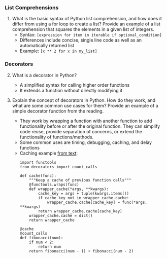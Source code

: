 ### List Comprehensions
1. What is the basic syntax of Python list comprehension, and how does it differ from using a for loop to create a list? Provide an example of a list comprehension that squares the elements in a given list of integers.
   - Syntax: `[expression for item in iterable if optional_condition]`
   - Differences include concise, single line code as well as an automatically returned list
   - Example: `[x ** 2 for x in my_list]`


### Decorators
2. What is a decorator in Python?
   - A simplified syntax for calling higher order functions
   - It extends a function without directly modifying it

3. Explain the concept of decorators in Python. How do they work, and what are some common use cases for them? Provide an example of a simple decorator function from the reading.
   - They work by wrapping a function with another function to add functionality before or after the original function. They can simplify code reuse, provide separation of concerns, or extend the functionality of functions/methods.
   - Some common uses are timing, debugging, caching, and delay functions
   - Caching example [from text](https://realpython.com/primer-on-python-decorators/#caching-return-values):
      ```
      import functools
      from decorators import count_calls

      def cache(func):
          """Keep a cache of previous function calls"""
          @functools.wraps(func)
          def wrapper_cache(*args, **kwargs):
              cache_key = args + tuple(kwargs.items())
              if cache_key not in wrapper_cache.cache:
                  wrapper_cache.cache[cache_key] = func(*args, **kwargs)
              return wrapper_cache.cache[cache_key]
          wrapper_cache.cache = dict()
          return wrapper_cache

      @cache
      @count_calls
      def fibonacci(num):
          if num < 2:
              return num
          return fibonacci(num - 1) + fibonacci(num - 2)
      ```

